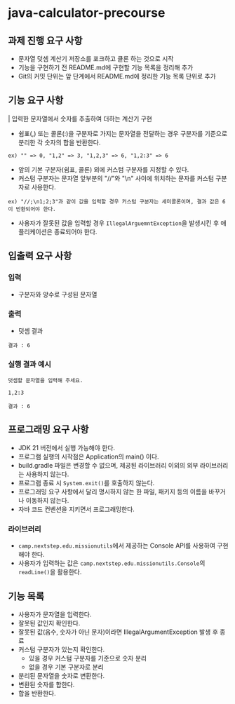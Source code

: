 # java-calculator-precourse

## 과제 진행 요구 사항
- 문자열 덧셈 계산기 저장소를 포크하고 클론 하는 것으로 시작 
- 기능을 구현하기 전 README.md에 구현할 기능 목록을 정리해 추가
- Git의 커밋 단위는 앞 단계에서 README.md에 정리한 기능 목록 단위로 추가

## 기능 요구 사항
| 입력한 문자열에서 숫자를 추출하여 더하는 계산기 구현
- 쉼표(,) 또는 콜론(:)을 구분자로 가지는 문자열을 전달하는 경우 구분자를 기준으로 분리한 각 숫자의 합을 반환한다.

`ex) "" => 0, "1,2" => 3, "1,2,3" => 6, "1,2:3" => 6`
- 앞의 기본 구분자(쉼표, 콜론) 외에 커스텀 구분자를 지정할 수 있다. 
- 커스텀 구분자는 문자열 앞부분의 "//"와 "\n" 사이에 위치하는 문자를 커스텀 구분자로 사용한다.

`ex) "//;\n1;2;3"과 같이 값을 입력할 경우 커스텀 구분자는 세미콜론이며, 결과 값은 6이 반환되어야 한다.`

- 사용자가 잘못된 값을 입력할 경우 `IllegalArguemntException`을 발생시킨 후 애플리케이션은 종료되어야 한다.

## 입출력 요구 사항
### 입력
- 구분자와 양수로 구성된 문자열
### 출력
- 덧셈 결과

`결과 : 6`

### 실행 결과 예시

`덧셈할 문자열을 입력해 주세요.`

`1,2:3`

`결과 : 6`

## 프로그래밍 요구 사항
- JDK 21 버전에서 실행 가능해야 한다.
- 프로그램 실행의 시작점은 Application의 main() 이다.
- build.gradle 파일은 변경할 수 없으며, 제공된 라이브러리 이외의 외부 라이브러리는 사용하지 않는다.
- 프로그램 종료 시 `System.exit()`를 호출하지 않는다.
- 프로그래밍 요구 사항에서 달리 명시하지 않는 한 파일, 패키지 등의 이름을 바꾸거나 이동하지 않는다.
- 자바 코드 컨벤션을 지키면서 프로그래밍한다.

### 라이브러리
- `camp.nextstep.edu.missionutils`에서 제공하는 Console API를 사용하여 구현해야 한다.  
- 사용자가 입력하는 값은 `camp.nextstep.edu.missionutils.Console`의 `readLine()`을 활용한다.

## 기능 목록
- 사용자가 문자열을 입력한다.
- 잘못된 값인지 확인한다.
- 잘못된 값(음수, 숫자가 아닌 문자)이라면 IllegalArgumentException 발생 후 종료
- 커스텀 구분자가 있는지 확인한다. 
  - 있을 경우 커스텀 구분자를 기준으로 숫자 분리 
  - 없을 경우 기본 구분자로 분리
- 분리된 문자열을 숫자로 변환한다.
- 변환된 숫자를 합한다.
- 합을 반환한다.